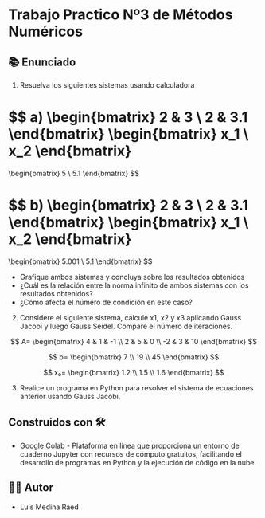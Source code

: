 # Trabajo Practico Nº3 de Métodos Numéricos

## 📚 Enunciado

1. Resuelva los siguientes sistemas usando calculadora  
   
$$
a)
\begin{bmatrix}
2 & 3 \\
2 & 3.1 
\end{bmatrix} 
\begin{bmatrix}
x_1 \\
x_2 
\end{bmatrix} 
= 
\begin{bmatrix}
5 \\
5.1 
\end{bmatrix}
$$
    
$$
b)
\begin{bmatrix}
2 & 3 \\
2 & 3.1 
\end{bmatrix} 
\begin{bmatrix}
x_1 \\
x_2
\end{bmatrix} 
= 
\begin{bmatrix}
5.001 \\
5.1 
\end{bmatrix}
$$



- Grafique ambos sistemas y concluya sobre los resultados obtenidos  
- ¿Cuál es la relación entre la norma infinito de ambos sistemas con los resultados obtenidos?  
- ¿Cómo afecta el número de condición en este caso?  

2. Considere el siguiente sistema, calcule x1, x2 y x3 aplicando Gauss Jacobi y luego Gauss Seidel. Compare el número de iteraciones.  

$$
A=
\begin{bmatrix}
4 & 1 & -1 \\
2 & 5 & 0 \\
-2 & 3 & 10
\end{bmatrix}
$$

$$
b=
\begin{bmatrix}
7 \\
19 \\
45
\end{bmatrix}
$$

$$
x₀=
\begin{bmatrix}
1.2 \\
1.5 \\
1.6
\end{bmatrix}
$$



3. Realice un programa en Python para resolver el sistema de ecuaciones anterior usando Gauss Jacobi.  

## Construidos con 🛠️

- [Google Colab](https://colab.research.google.com/?hl=es) - Plataforma en línea que proporciona un entorno de cuaderno Jupyter con recursos de cómputo gratuitos, facilitando el desarrollo de programas en Python y la ejecución de código en la nube.

## 👨‍💻 Autor

- Luis Medina Raed